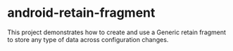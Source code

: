 # android-retain-fragment
This project demonstrates how to create and use a Generic retain fragment to store any type of data across configuration changes.
